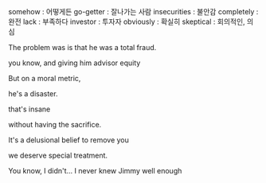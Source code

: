 somehow : 어떻게든
go-getter : 잘나가는 사람
insecurities : 불안감
completely : 완전
lack : 부족하다
investor : 투자자 
obviously : 확실히
skeptical : 회의적인, 의심



The problem was is that he was a total fraud.

you know, and giving him advisor equity

But on a moral metric,

he's a disaster.

that's insane

without having the sacrifice.

It's a delusional belief to remove you

we deserve special treatment.

You know, I didn't… I never knew Jimmy well enough
